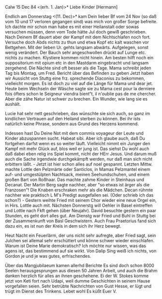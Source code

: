  Calw 15 Dec 84
 <(erh. 1. Jan)>*
Liebe Kinder [Hermann]

Endlich am Donnerstag <(11. Dec)>* kam Dein lieber Bf vom 24 Nov (so daß vom 10 und 17 verloren gegangen sind) was mich von großer Sorge befreite. Ich dachte mir schon man habe es mit einer Heilanstalt oder sowas versuchen müssen, denn vom Tode hätte Jul doch gewiß geschrieben. Nach Deinem Bf dauert aber der Kampf mit dem Nichtschlafen noch fort. Versuche doch Abds nichts zu thun und etwa Kopf etc kalt waschen vor Bettgehen. 
Mit der lieben Ur. gehts langsam abwärts. Aufgelegen, sonst wenig verändert. Der Bauch sehr angeschwollen drückt auf Lunge etc. nichts zu machen. Klystiere kommen nicht hinein. Am besten hilft noch ein suppositorium mit opium etc in den Mastdarm eingebracht und langsam zergehend. Die Nächte sind oft besser als die Tage. Mama schreibt jeden Tag bis Montag, um Fred. Bericht über das Befinden zu geben Jetzt haben wir Aussicht von Stuttg eine frz. sprechende Diaconiss zu bekommen, vielleicht morgen. Es ist doch zu viel auf die Länge für Mama und dear jet. Heute beim Wechseln der Wäsche sagte sie zu Mama cest pour la derniere fois öfters schon le Seigneur viendra bient“t, il n'oublie pas de me chercher. Aber die zähe Natur ist schwer zu brechen. Ein Wunder, wie lang sie es aushält.

Lucie hat sehr nett geschrieben, das wünschte sie sich auch, so ganz im kindlichen Vertrauen auf den Heiland sterben zu können. Bei ihr ists natürlich keine Phrase, sondern aus Grund des Herzens kommend.

Indessen hast Du Deine Not mit dem commis voyageur der Leute und Kinder abzuspannen sucht. Habeat sibi. Aber ich glaube auch, daß Du fortgehen darfst wenn es so weiter läuft. Vielleicht nimmt ein Junger den Kampf mit mehr Glück auf, blos weil er jung ist. Das siehst Du wohl auch daß dabei eben relig ins Spiel kommt, nicht der HErr Jesus. Und darum muß auch die Sache irgendwie durchgekämpft werden, nur daß man sich nicht erbittern läßt. - Jetzt ist hier schon alles auf noel gespannt. Letzten Mittw. machte Lottle den Pelzmärte oder Santiclos, in Mamas Pelzmantel einem auf- und umgestülpten Nachtsack, meinen Seehundschuhen, und einem großen Bart von Roßhaar. Das machte zahme Kinder in Steinhaus und Decanat. Der Martin Berg sagte nachher, aber "so etwas ist ärger als die Franzosen"! Die Knaben erschraken mehr als die Mädchen. Decan rühmte nachher wie praktisch L M's Predigt ausgefallen sei. (Oder schrieb ich das schon?) - Gestern weihte Fried mit seinem Chor wieder eine neue Orgel ein, in Hirs. Lottle auch mit. Nächsten Donnerstg will Oehler in Basel eintreffen und Lottle nach Fkft gehen (über Neujahr). David besuchte gestern ein paar Stunden, es geht dort alles gut. Am Dienstg war Fried und Buhl in Stuttg bei der Zusammenkunft von Basl Geschwistern. Auch Frau Praetorius fand sich dazu ein, es ist nun der Kreis in dem sich ihr Herz bewegt.

Heut Nacht ein Feuerlärm, der uns nicht sehr aufregte, aber Fried sagt, sein Julchen sei allemal sehr erschüttert und könne schwer wieder einschlafen. Warum ist Deine Marie demokratisch? Ich möchte nur wissen, was das agens ist, das bestimmend auf sie wirkt. Von Dalip Sing weiß ich nichts, von Gordon je und je was gutes, erfrischendes.

Über das Mangjubilaeum kamen allerhd Berichte Es sind doch schon 8000 Seelen herausgesprungen aus diesen 50 Jahren Arbeit, und auch die Brahm danken herzlich für alles an ihnen geschehene. Ei der W. Stokes komme jetzt von Keti fort nach Udapi, weil dumme Geschichten in seinem Hause vorgefallen seien. Sehr betrübte Nachrichten von Gust Hesse, er lügt und trügt im Dienst des Trinkens. Lebet wohl Es küßt
 Euer V.
